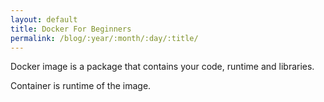```yaml
---
layout: default
title: Docker For Beginners
permalink: /blog/:year/:month/:day/:title/
---
```


Docker image is a package that contains your code, runtime and libraries.

Container is runtime of the image.
